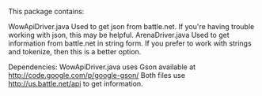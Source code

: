 This package contains:

WowApiDriver.java	Used to get json from battle.net.  If you're having trouble working with json, this may be helpful.
ArenaDriver.java	Used to get information from battle.net in string form.  If you prefer to work with strings and tokenize, then this is a better option.

Dependencies:
WowApiDriver.java uses Gson available at http://code.google.com/p/google-gson/
Both files use http://us.battle.net/api to get information.